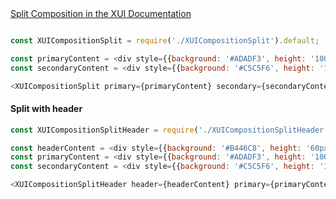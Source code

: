 <!-- Split -->
<div class="xui-margin-vertical">
	<a href="../section-compositions-split.html" isDocLink>Split Composition in the XUI Documentation</a>
</div>

```js

const XUICompositionSplit = require('./XUICompositionSplit').default;

const primaryContent = <div style={{background: '#ADADF3', height: '100px'}}></div>;
const secondaryContent = <div style={{background: '#C5C5F6', height: '100px' }}></div>;

<XUICompositionSplit primary={primaryContent} secondary={secondaryContent} />

```
#### Split with header

```js
const XUICompositionSplitHeader = require('./XUICompositionSplitHeader').default;

const headerContent = <div style={{background: '#B446C8', height: '60px'}}></div>;
const primaryContent = <div style={{background: '#ADADF3', height: '100px'}}></div>;
const secondaryContent = <div style={{background: '#C5C5F6', height: '100px' }}></div>;

<XUICompositionSplitHeader header={headerContent} primary={primaryContent} secondary={secondaryContent} />

```

